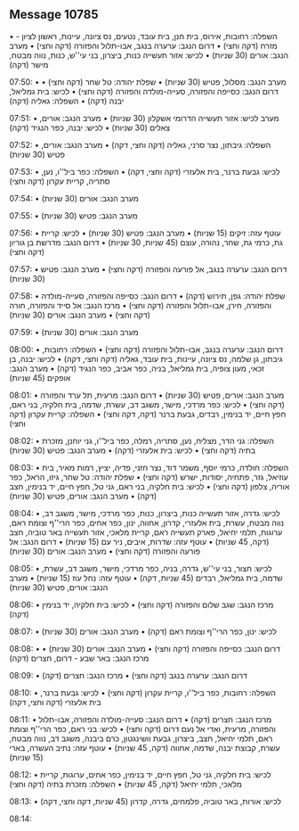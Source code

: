 ## Message 10785

• השפלה: רחובות, אירוס, בית חנן, בית עובד, נטעים, נס ציונה, עיינות, ראשון לציון - מזרח (דקה וחצי)
• דרום הנגב: ערערה בנגב, אבו-תלול והפזורה (דקה וחצי)
• מערב הנגב: אורים (30 שניות)
• לכיש: אזור תעשייה כנות, ביצרון, בני עי''ש, כנות, נווה מבטח, מישר (דקה)

07:50:
• מערב הנגב: מסלול, פטיש (30 שניות)
• שפלת יהודה: טל שחר (דקה וחצי)
• דרום הנגב: כסייפה והפזורה, סעייה-מולדה והפזורה (דקה וחצי)
• לכיש: בית גמליאל, יבנה (דקה)
• השפלה: גאליה (דקה)

07:51:
• מערב לכיש: אזור תעשייה הדרומי אשקלון (30 שניות)
• מערב הנגב: אורים, צאלים (30 שניות)
• לכיש: יבנה, כפר הנגיד (דקה)

07:52:
• השפלה: גיבתון, נצר סרני, גאליה (דקה וחצי, דקה)
• מערב הנגב: אורים, פטיש (30 שניות)

07:53:
• לכיש: גבעת ברנר, בית אלעזרי (דקה וחצי, דקה)
• השפלה: כפר ביל''ו, נען, סתריה, קריית עקרון (דקה וחצי)

07:54:
• מערב הנגב: אורים (30 שניות)

07:55:
• מערב הנגב: פטיש (30 שניות)

07:56:
• עוטף עזה: זיקים (15 שניות)
• מערב הנגב: פטיש (30 שניות)
• לכיש: קריית גת, כרמי גת, שחר, נהורה, עוצם (45 שניות, 30 שניות)
• דרום הנגב: מדרשת בן גוריון (דקה וחצי)

07:57:
• דרום הנגב: ערערה בנגב, אל פורעה והפזורה (דקה וחצי)
• מערב הנגב: פטיש (30 שניות)

07:58:
• שפלת יהודה: גפן, תירוש (דקה)
• דרום הנגב: כסייפה והפזורה, סעייה-מולדה והפזורה, חירן, אבו-תלול והפזורה (דקה וחצי)
• מרכז הנגב: אל סייד והפזורה, חורה (דקה וחצי)
• מערב הנגב: אורים (30 שניות)

07:59:
• מערב הנגב: אורים (30 שניות)

08:00:
• דרום הנגב: ערערה בנגב, אבו-תלול והפזורה (דקה וחצי)
• השפלה: רחובות, גיבתון, גן שלמה, נס ציונה, עיינות, בית עובד, גאליה (דקה וחצי, דקה)
• לכיש: יבנה, בן זכאי, מעון צופיה, בית גמליאל, בניה, כפר אביב, כפר הנגיד (דקה)
• מערב הנגב: אופקים (45 שניות)

08:01:
• מערב הנגב: אורים, פטיש (30 שניות)
• דרום הנגב: מרעית, תל ערד והפזורה (דקה וחצי)
• לכיש: כפר מרדכי, מישר, משגב דב, עשרת, שדמה, בית חלקיה, בני ראם, חפץ חיים, יד בנימין, רבדים, גבעת ברנר (דקה, דקה וחצי)
• השפלה: קריית עקרון (דקה וחצי)

08:02:
• השפלה: גני הדר, מצליח, נען, סתריה, רמלה, כפר ביל''ו, גני יוחנן, מזכרת בתיה (דקה וחצי)
• לכיש: בית אלעזרי (דקה)
• מערב הנגב: פטיש (30 שניות)

08:03:
• השפלה: חולדה, כרמי יוסף, משמר דוד, נצר חזני, פדיה, יציץ, רמות מאיר, בית עוזיאל, גזר, פתחיה, יסודות, ישרש (דקה וחצי)
• שפלת יהודה: טל שחר, גיזו, הראל, כפר אוריה, צלפון (דקה וחצי)
• לכיש: בית חלקיה, בני ראם, גני טל, חפץ חיים, יד בנימין, חצב (דקה)
• מערב הנגב: אורים, פטיש (30 שניות)

08:04:
• לכיש: גדרה, אזור תעשייה כנות, ביצרון, כנות, כפר מרדכי, מישר, משגב דב, נווה מבטח, עשרת, בית אלעזרי, קדרון, אחווה, ינון, כפר אחים, כפר הרי''ף וצומת ראם, ערוגות, תלמי יחיאל, פארק תעשייה ראם, קריית מלאכי, אזור תעשייה באר טוביה, חצב (דקה, 45 שניות)
• עוטף עזה: שדרות, איבים, ניר עם (15 שניות)
• דרום הנגב: אל פורעה והפזורה (דקה וחצי)
• מערב הנגב: אורים (30 שניות)

08:05:
• לכיש: חצור, בני עי''ש, גדרה, בניה, כפר מרדכי, מישר, משגב דב, עשרת, שדמה, בית גמליאל, רבדים (45 שניות, דקה)
• עוטף עזה: נחל עוז (15 שניות)
• מערב הנגב: אורים, פטיש (30 שניות)

08:06:
• מרכז הנגב: שגב שלום והפזורה (דקה וחצי)
• לכיש: בית חלקיה, יד בנימין (דקה)

08:07:
• לכיש: ינון, כפר הרי''ף וצומת ראם (דקה)
• מערב הנגב: אורים (30 שניות)

08:08:
• דרום הנגב: כסייפה והפזורה (דקה וחצי)
• מערב הנגב: אורים (30 שניות)
• מרכז הנגב: באר שבע - דרום, חצרים (דקה)

08:09:
• דרום הנגב: ערערה בנגב (דקה וחצי)
• מרכז הנגב: חצרים (דקה)

08:10:
• השפלה: רחובות, כפר ביל''ו, קריית עקרון (דקה וחצי)
• לכיש: גבעת ברנר, בית אלעזרי (דקה וחצי, דקה)

08:11:
• מרכז הנגב: חצרים (דקה)
• דרום הנגב: סעייה-מולדה והפזורה, אבו-תלול והפזורה, מרעית, ואדי אל נעם דרום (דקה וחצי)
• לכיש: בני ראם, כפר הרי''ף וצומת ראם, תלמי יחיאל, חצב, ביצרון, גבעת וושינגטון, כרם ביבנה, משגב דב, נווה מבטח, עשרת, קבוצת יבנה, שדמה, אחווה (דקה, 45 שניות)
• עוטף עזה: נתיב העשרה, בארי (15 שניות)

08:12:
• לכיש: בית חלקיה, גני טל, חפץ חיים, יד בנימין, כפר אחים, ערוגות, קריית מלאכי, תלמי יחיאל (דקה, 45 שניות)
• השפלה: מזכרת בתיה (דקה וחצי)

08:13:
• לכיש: אורות, באר טוביה, פלמחים, גדרה, קדרון (45 שניות, דקה וחצי, דקה)

08:14:

